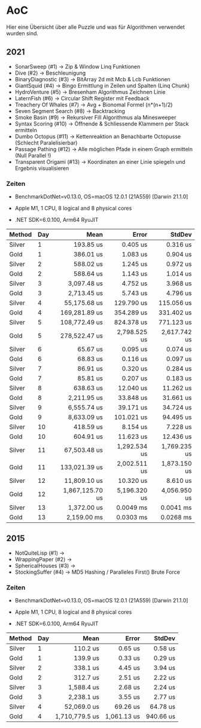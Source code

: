# AoC

Hier eine Übersicht über alle Puzzle und was für Algorithmen verwendet wurden sind.

## 2021 

* SonarSweep (#1) -> Zip & Window Linq Funktionen
* Dive (#2) -> Beschleunigung 
* BinaryDiagnostic (#3) -> BitArray 2d mit Mcb & Lcb Funktionen
* GiantSquid (#4) -> Bingo Ermittlung in Zeilen und Spalten (Linq Chunk)
* HydroVenture (#5) -> Bresenham Algorithmus Zeichnen Linie
* LaternFish (#6) -> Circular Shift Register mit Feedback
* Treachery Of Whales (#7) -> Avg + Bionomal Formel (n*(n+1)/2)
* Seven Segment Search (#8) -> Backtracking 
* Smoke Basin (#9) -> Rekursiver Fill Algorithmus ala Minesweeper 
* Syntax Scoring (#10) -> Öffnende & Schliessende Klammern per Stack ermitteln
* Dumbo Octopus (#11) -> Kettenreaktion an Benachbarte Octopusse (Schlecht Paralelisierbar)
* Passage Pathing (#12) -> Alle möglichen Pfade in einem Graph ermitteln (Null Parallel !)
* Transparent Origami (#13) -> Koordinaten an einer Linie spiegeln und Ergebnis visualisieren

### Zeiten

* BenchmarkDotNet=v0.13.0, OS=macOS 12.0.1 (21A559) [Darwin 21.1.0]

* Apple M1, 1 CPU, 8 logical and 8 physical cores

* .NET SDK=6.0.100, Arm64 RyuJIT

| Method | Day |            Mean |        Error |       StdDev |
|------- |---- |----------------:|-------------:|-------------:|
| Silver |   1 |       193.85 us |     0.405 us |     0.316 us |
|   Gold |   1 |       386.01 us |     1.083 us |     0.904 us |
| Silver |   2 |       588.02 us |     1.245 us |     0.972 us |
|   Gold |   2 |       588.64 us |     1.143 us |     1.014 us |
| Silver |   3 |     3,097.48 us |     4.752 us |     3.968 us |
|   Gold |   3 |     2,713.45 us |     5.743 us |     4.796 us |
| Silver |   4 |    55,175.68 us |   129.790 us |   115.056 us |
|   Gold |   4 |   169,281.89 us |   354.289 us |   331.402 us |
| Silver |   5 |   108,772.49 us |   824.378 us |   771.123 us |
|   Gold |   5 |   278,522.47 us | 2,798.525 us | 2,617.742 us |
| Silver |   6 |        65.67 us |     0.095 us |     0.074 us |
|   Gold |   6 |        68.83 us |     0.116 us |     0.097 us |
| Silver |   7 |        86.91 us |     0.320 us |     0.284 us |
|   Gold |   7 |        85.81 us |     0.207 us |     0.183 us |
| Silver |   8 |       638.63 us |    12.040 us |    11.262 us |
|   Gold |   8 |     2,211.95 us |    33.848 us |    31.661 us |
| Silver |   9 |     6,555.74 us |    39.171 us |    34.724 us |
|   Gold |   9 |     8,633.09 us |   101.021 us |    94.495 us |
| Silver |  10 |       418.59 us |     8.154 us |     7.228 us |
|   Gold |  10 |       604.91 us |    11.623 us |    12.436 us |
| Silver |  11 |    67,503.48 us | 1,292.534 us | 1,769.235 us |
|   Gold |  11 |   133,021.39 us | 2,002.511 us | 1,873.150 us |
| Silver |  12 |    11,809.10 us |    10.320 us |     8.610 us |
|   Gold |  12 | 1,867,125.70 us | 5,196.320 us | 4,056.950 us |
| Silver |  13 |     1,372.00 us |    0.0049 ms |    0.0041 ms |
|   Gold |  13 |     2,159.00 ms |    0.0303 ms |    0.0268 ms |


## 2015 

* NotQuiteLisp (#1) -> 
* WrappingPaper (#2) -> 
* SphericalHouses (#3) ->
* StockingSuffer (#4) -> MD5 Hashing / Paralleles First()  Brute Force 

### Zeiten

* BenchmarkDotNet=v0.13.0, OS=macOS 12.0.1 (21A559) [Darwin 21.1.0]

* Apple M1, 1 CPU, 8 logical and 8 physical cores

* .NET SDK=6.0.100, Arm64 RyuJIT

| Method | Day |           Mean |       Error |    StdDev |
|------- |---- |---------------:|------------:|----------:|
| Silver |   1 |       110.2 us |     0.65 us |   0.58 us |
|   Gold |   1 |       139.9 us |     0.33 us |   0.29 us |
| Silver |   2 |       338.1 us |     4.45 us |   3.94 us |
|   Gold |   2 |       312.7 us |     2.51 us |   2.22 us |
| Silver |   3 |     1,588.4 us |     2.68 us |   2.24 us |
|   Gold |   3 |     2,238.1 us |     3.55 us |   2.77 us |
| Silver |   4 |    52,069.0 us |    69.26 us |  64.78 us |
|   Gold |   4 | 1,710,779.5 us | 1,061.13 us | 940.66 us |